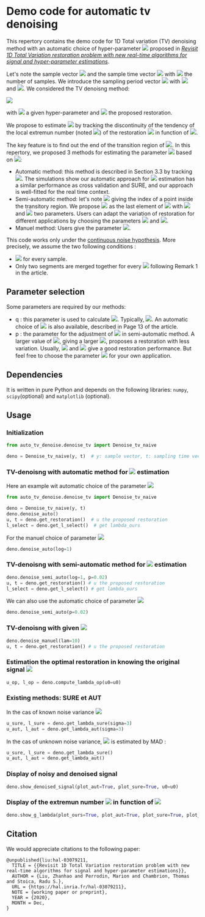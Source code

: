 # Demo code for automatic tv denoising
This repertory contains the demo code for 1D Total variation (TV) denoising method with an automatic choice of hyper-parameter <img src="https://render.githubusercontent.com/render/math?math=\lambda"> proposed in  *[Revisit 1D Total Variation restoration problem with new real-time algorithms for signal and hyper-parameter estimations](https://hal.inria.fr/hal-03079211)*. 

Let's note the sample vector <img src="https://render.githubusercontent.com/render/math?math=y = (y_1, \cdots, y_n)"> and the sample time vector <img src="https://render.githubusercontent.com/render/math?math=t = (t_1, \cdots, t_n)"> with <img src="https://render.githubusercontent.com/render/math?math=n"> the number of samples. We introduce the sampling period vector <img src="https://render.githubusercontent.com/render/math?math=\tau = (\tau_1, \cdots, \tau_n)"> with <img src="https://render.githubusercontent.com/render/math?math=\tau_i = t_{i+1}- t_i"> and <img src="https://render.githubusercontent.com/render/math?math=\tau_1 = \tau_2">. We considered the TV denoisng method:

<img src="https://render.githubusercontent.com/render/math?math=u^*(\lambda) = \arg \min_u \{\sum_{i=1}^n\tau_i(y_i-u_i)^2 + \lambda \sum_{i=1}^{n-1}|u_{i+1} - u_i|\}"> 

with <img src="https://render.githubusercontent.com/render/math?math=\lambda"> a given hyper-parameter and <img src="https://render.githubusercontent.com/render/math?math=u^*(\lambda)"> the proposed restoration.

We propose to estimate <img src="https://render.githubusercontent.com/render/math?math=\lambda"> by tracking the discontinuity of the tendency of the local extremun number (noted <img src="https://render.githubusercontent.com/render/math?math=g(\lambda)">) of the restoration <img src="https://render.githubusercontent.com/render/math?math=u^*(\lambda)"> in function of <img src="https://render.githubusercontent.com/render/math?math=\lambda">. 

The key feature is to find out the end of the transition region of <img src="https://render.githubusercontent.com/render/math?math=\partial^2 g(\lambda)">. In this repertory, we proposed 3 methods for estimating the parameter <img src="https://render.githubusercontent.com/render/math?math=\lambda"> based on <img src="https://render.githubusercontent.com/render/math?math=\partial^2 g(\lambda)">:
* Automatic method: this method is described in Section 3.3 by tracking <img src="https://render.githubusercontent.com/render/math?math=\partial^4 g(\lambda)">. The simulations show our automatic approach for <img src="https://render.githubusercontent.com/render/math?math=\lambda"> estimation has a similar performance as cross validation and SURE, and our approach is well-fitted for the real time context.
* Semi-automatic method: let's note <img src="https://render.githubusercontent.com/render/math?math=\lambda_{trans} = \arg\max  \partial^2 g(\lambda)"> giving the index of a point inside the transitory region. We propose <img src="https://render.githubusercontent.com/render/math?math=\lambda_{semi}"> as the last element of <img src="https://render.githubusercontent.com/render/math?math=\{\lambda > \lambda_{trans} |\lambda\in \lambda^g\} \cup \{\partial^2 g(\lambda) \geq \partial^2 g(\lambda_{trans} - n\times p \times \log_{10}q)\}"> with <img src="https://render.githubusercontent.com/render/math?math=p"> and <img src="https://render.githubusercontent.com/render/math?math=q"> two parameters. Users can adapt the variation of restoration for different applications by choosing the parameters <img src="https://render.githubusercontent.com/render/math?math=p"> and <img src="https://render.githubusercontent.com/render/math?math=q">.
* Manuel method: Users give the parameter <img src="https://render.githubusercontent.com/render/math?math=\lambda">.

This code works only under the <ins>continuous noise hypothesis</ins>. More precisely, we assume the two following conditions :
* <img src="https://render.githubusercontent.com/render/math?math=y_i \neq y_{i+1}"> for every sample.
* Only two segments are merged together for every <img src="https://render.githubusercontent.com/render/math?math=\lambda \in \Lambda"> following Remark 1 in the article.

## Parameter selection 
Some parameters are required by our methods:
* q : this parameter is used to calculate <img src="https://render.githubusercontent.com/render/math?math=\partial^2 g(\lambda)">. Typically, <img src="https://render.githubusercontent.com/render/math?math=0.5\leq q\leq 1">. An automatic choice of <img src="https://render.githubusercontent.com/render/math?math=q"> is also available, described in Page 13 of the article.
* p : the parameter for the adjustment of <img src="https://render.githubusercontent.com/render/math?math=\lambda"> in semi-automatic method. A larger value of <img src="https://render.githubusercontent.com/render/math?math=p">, giving a larger <img src="https://render.githubusercontent.com/render/math?math=\lambda">, proposes a restoration with less variation. Usually, <img src="https://render.githubusercontent.com/render/math?math=\log_{10} q = 1"> and  <img src="https://render.githubusercontent.com/render/math?math=p=0.02"> give a good restoration performance. But feel free to choose the parameter <img src="https://render.githubusercontent.com/render/math?math=p"> for your own application.

## Dependencies
It is written in pure Python and depends on the following libraries: `numpy`, `scipy`(optional) and `matplotlib` (optional).

 

## Usage
### Initialization

```python
from auto_tv_denoise.denoise_tv import Denoise_tv_naive

deno = Denoise_tv_naive(y, t)  # y: sample vector, t: sampling time vector
```

### TV-denoisng with automatic method for <img src="https://render.githubusercontent.com/render/math?math=\lambda"> estimation
Here an example wit automatic choice of the parameter <img src="https://render.githubusercontent.com/render/math?math=q">

```python
from auto_tv_denoise.denoise_tv import Denoise_tv_naive

deno = Denoise_tv_naive(y, t)
deno.denoise_auto()
u, t = deno.get_restoration()  # u the proposed restoration
l_select = deno.get_l_select()  # get lambda_ours
```

For the manuel choice of parameter <img src="https://render.githubusercontent.com/render/math?math=\log_{10}(q) = 1">
```python
deno.denoise_auto(log=1)
```
### TV-denoisng with semi-automatic method for <img src="https://render.githubusercontent.com/render/math?math=\lambda"> estimation
```python
deno.denoise_semi_auto(log=1, p=0.02)
u, t = deno.get_restoration() # u the proposed restoration
l_select = deno.get_l_select() # get lambda_ours
```
We can also use the automatic choice of parameter <img src="https://render.githubusercontent.com/render/math?math=q">
```python
deno.denoise_semi_auto(p=0.02)
```
### TV-denoisng with given <img src="https://render.githubusercontent.com/render/math?math=\lambda">
```python
deno.denoise_manuel(lam=10)
u, t = deno.get_restoration() # u the proposed restoration
```
### Estimation the optimal restoration in knowing the original signal <img src="https://render.githubusercontent.com/render/math?math=u0">
```python
u_op, l_op = deno.compute_lambda_op(u0=u0)
```

### Existing methods: SURE et AUT
In the cas of known noise variance <img src="https://render.githubusercontent.com/render/math?math=\sigma^2 = 9"> 
```python
u_sure, l_sure = deno.get_lambda_sure(sigma=3)
u_aut, l_aut = deno.get_lambda_aut(sigma=3)
```

In the cas of unknown noise variance, <img src="https://render.githubusercontent.com/render/math?math=\sigma"> is estimated by MAD :
```python
u_sure, l_sure = deno.get_lambda_sure()
u_aut, l_aut = deno.get_lambda_aut()
```

### Display of noisy and denoised signal 
```python
deno.show_denoised_signal(plot_aut=True, plot_sure=True, u0=u0)
```

    
### Display of the extremun number <img src="https://render.githubusercontent.com/render/math?math=g(\lambda)"> in function of <img src="https://render.githubusercontent.com/render/math?math=\lambda">
```python
deno.show_g_lambda(plot_ours=True, plot_aut=True, plot_sure=True, plot_op=True)
```


## Citation
We would appreciate citations to the following paper:
```
@unpublished{liu:hal-03079211,
  TITLE = {{Revisit 1D Total Variation restoration problem with new real-time algorithms for signal and hyper-parameter estimations}},
  AUTHOR = {Liu, Zhanhao and Perrodin, Marion and Chambrion, Thomas and Stoica, Radu S.},
  URL = {https://hal.inria.fr/hal-03079211},
  NOTE = {working paper or preprint},
  YEAR = {2020},
  MONTH = Dec,
}
```
